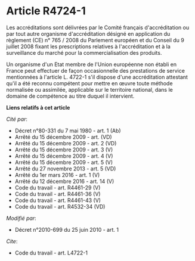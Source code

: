 # Article R4724-1

Les accréditations sont délivrées par le Comité français d'accréditation ou par tout autre organisme d'accréditation désigné
en application du règlement (CE) n° 765 / 2008 du Parlement européen et du Conseil du 9 juillet 2008 fixant les prescriptions
relatives à l'accréditation et à la surveillance du marché pour la commercialisation des produits. 

Un organisme d'un Etat membre de l'Union européenne non établi en France peut effectuer de façon occasionnelle des
prestations de service mentionnées à l'article L. 4722-1 s'il dispose d'une accréditation attestant qu'il a été reconnu
compétent pour mettre en œuvre toute méthode normalisée ou assimilée, applicable sur le territoire national, dans le domaine
de compétence au titre duquel il intervient.

**Liens relatifs à cet article**

_Cité par_:

  - Décret n°80-331 du 7 mai 1980 - art. 1 (Ab)
  - Arrêté du 15 décembre 2009 - art. (VD)
  - Arrêté du 15 décembre 2009 - art. 2 (VD)
  - Arrêté du 15 décembre 2009 - art. 3 (V)
  - Arrêté du 15 décembre 2009 - art. 4 (V)
  - Arrêté du 15 décembre 2009 - art. 5 (V)
  - Arrêté du 27 novembre 2013 - art. 5 (VD)
  - Arrêté du 1er mars 2016 - art. 1 (V)
  - Arrêté du 12 décembre 2016 - art. 14 (V)
  - Code du travail - art. R4461-29 (V)
  - Code du travail - art. R4461-36 (V)
  - Code du travail - art. R4461-43 (V)
  - Code du travail - art. R4532-34 (VD)

_Modifié par_:

  - Décret n°2010-699 du 25 juin 2010 - art. 1

_Cite_:

  - Code du travail - art. L4722-1
